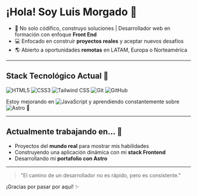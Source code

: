 # ¡Hola! Soy Luis Morgado 👋

* 🎯 No solo códifico, construyo soluciones | Desarrollador web en formación con enfoque **Front End**
* 💻 Enfocado en construir **proyectos reales** y aceptar nuevos desafíos
* 🌎 Abierto a oportunidades **remotas** en LATAM, Europa o Norteamérica

***

## Stack Tecnológico Actual 🚀

![HTML5](https://img.shields.io/badge/-HTML5-E34F26?style=flat-square&logo=html5&logoColor=white)
![CSS3](https://img.shields.io/badge/-CSS3-1572B6?style=flat-square&logo=css3&logoColor=white)
![Tailwind CSS](https://img.shields.io/badge/-Tailwind_CSS-06B6D4?style=flat-square&logo=tailwindcss&logoColor=white)
![Git](https://img.shields.io/badge/-Git-F05032?style=flat-square&logo=git&logoColor=white)
![GitHub](https://img.shields.io/badge/-GitHub-181717?style=flat-square&logo=github&logoColor=white)

Estoy mejorando en ![JavaScript](https://img.shields.io/badge/-JavaScript-F7DF1E?style=flat-square&logo=javascript&logoColor=black)  y aprendiendo constantemente sobre ![Astro](https://img.shields.io/badge/-Astro-FF5D01?style=flat-square&logo=astro&logoColor=white)  💪

***

## Actualmente trabajando en... 🧠

* Proyectos del **mundo real** para mostrar mis habilidades
* Construyendo una aplicación dinámica con mi **stack Frontend**
* Desarrollando mi **portafolio con Astro**

***

> "El camino de un desarrollador no es rápido, pero es consistente."

¡Gracias por pasar por aquí! ✨
